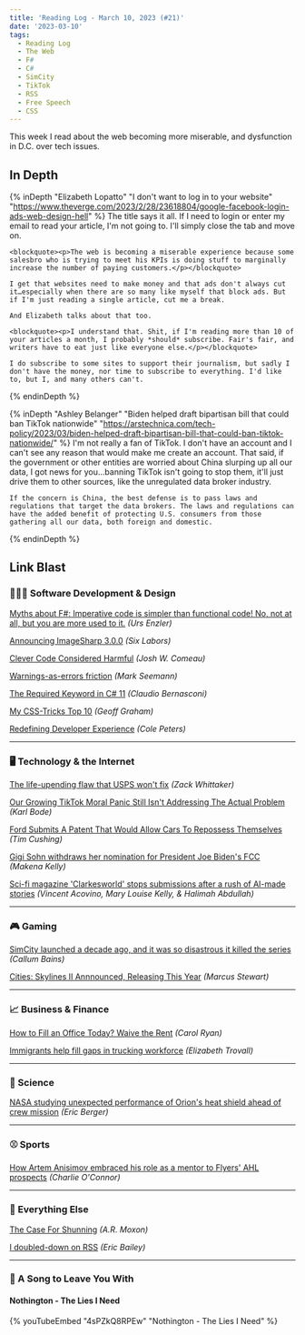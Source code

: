 ```yaml
---
title: 'Reading Log - March 10, 2023 (#21)'
date: '2023-03-10'
tags:
  - Reading Log
  - The Web
  - F#
  - C#
  - SimCity
  - TikTok
  - RSS
  - Free Speech
  - CSS
---
```


This week I read about the web becoming more miserable, and dysfunction in D.C. over tech issues.
<!-- excerpt -->

<h2 class="old">In Depth</h2>

{% inDepth "Elizabeth Lopatto" "I don't want to log in to your website" "https://www.theverge.com/2023/2/28/23618804/google-facebook-login-ads-web-design-hell" %}
    The title says it all. If I need to login or enter my email to read your article, I'm not going to. I'll simply close the tab and move on.

    <blockquote><p>The web is becoming a miserable experience because some salesbro who is trying to meet his KPIs is doing stuff to marginally increase the number of paying customers.</p></blockquote>

    I get that websites need to make money and that ads don't always cut it…especially when there are so many like myself that block ads. But if I'm just reading a single article, cut me a break.

    And Elizabeth talks about that too.

    <blockquote><p>I understand that. Shit, if I'm reading more than 10 of your articles a month, I probably *should* subscribe. Fair's fair, and writers have to eat just like everyone else.</p></blockquote>

    I do subscribe to some sites to support their journalism, but sadly I don't have the money, nor time to subscribe to everything. I'd like to, but I, and many others can't.
{% endinDepth %}

{% inDepth "Ashley Belanger" "Biden helped draft bipartisan bill that could ban TikTok nationwide" "https://arstechnica.com/tech-policy/2023/03/biden-helped-draft-bipartisan-bill-that-could-ban-tiktok-nationwide/" %}
    I'm not really a fan of TikTok. I don't have an account and I can't see any reason that would make me create an account. That said, if the government or other entities are worried about China slurping up all our data, I got news for you…banning TikTok isn't going to stop them, it'll just drive them to other sources, like the unregulated data broker industry.

    If the concern is China, the best defense is to pass laws and regulations that target the data brokers. The laws and regulations can have the added benefit of protecting U.S. consumers from those gathering all our data, both foreign and domestic.
{% endinDepth %}

<h2 class="old">Link Blast</h2>

### 👨🏼‍💻 Software Development & Design

[Myths about F#: Imperative code is simpler than functional code! No, not at all, but you are more used to it.](https://www.planetgeek.ch/2023/03/01/myths-about-f-imperative-code-is-simpler-than-functional-code-no-not-at-all-but-you-are-more-used-to-it/) *(Urs Enzler)*

[Announcing ImageSharp 3.0.0](https://sixlabors.com/posts/announcing-imagesharp-300/) *(Six Labors)*

[Clever Code Considered Harmful](https://www.joshwcomeau.com/career/clever-code-considered-harmful/) *(Josh W. Comeau)*

[Warnings-as-errors friction](https://blog.ploeh.dk/2023/03/06/warnings-as-errors-friction/) *(Mark Seemann)*

[The Required Keyword in C# 11](https://www.claudiobernasconi.ch/2023/03/03/the-required-keyword-in-csharp-11/) *(Claudio Bernasconi)*

[My CSS-Tricks Top 10](https://geoffgraham.me/my-css-tricks-top-10/) *(Geoff Graham)*

[Redefining Developer Experience](https://begin.com/blog/posts/2023-02-28-redefining-developer-experience) *(Cole Peters)*

---

### 🖥 Technology & the Internet

[The life-upending flaw that USPS won't fix](https://techcrunch.com/2023/03/01/us-postal-service-change-of-address-fraud/) *(Zack Whittaker)*

[Our Growing TikTok Moral Panic Still Isn't Addressing The Actual Problem](https://www.techdirt.com/2023/03/01/our-growing-tiktok-moral-panic-still-isnt-addressing-the-actual-problem/) *(Karl Bode)*

[Ford Submits A Patent That Would Allow Cars To Repossess Themselves](https://www.techdirt.com/2023/03/06/ford-submits-a-patent-that-would-allow-cars-to-repossess-themselves/) *(Tim Cushing)*

[Gigi Sohn withdraws her nomination for President Joe Biden's FCC](https://www.theverge.com/2023/3/7/23629307/gigi-sohn-withdraws-fcc-commissioner-nomination) *(Makena Kelly)*

[Sci-fi magazine 'Clarkesworld' stops submissions after a rush of AI-made stories](https://www.npr.org/2023/02/24/1159286436/ai-chatbot-chatgpt-magazine-clarkesworld-artificial-intelligence) *(Vincent Acovino, Mary Louise Kelly, & Halimah Abdullah)*

---

### 🎮 Gaming

[SimCity launched a decade ago, and it was so disastrous it killed the series](https://www.pcgamer.com/simcity-launched-a-decade-ago-and-it-was-so-disastrous-it-killed-the-series/) *(Callum Bains)*

[Cities: Skylines II Annnounced, Releasing This Year](https://www.gameinformer.com/2023/03/06/cities-skylines-ii-annnounced-releasing-this-year) *(Marcus Stewart)*

---

### 📈 Business & Finance

[How to Fill an Office Today? Waive the Rent](https://www.wsj.com/articles/how-to-fill-an-office-today-waive-the-rent-6ff4f9ec) *(Carol Ryan)*

[Immigrants help fill gaps in trucking workforce](https://www.marketplace.org/2023/03/06/immigrants-help-fill-gaps-in-trucking-workforce/) *(Elizabeth Trovall)*

---

### 🔬 Science

[NASA studying unexpected performance of Orion's heat shield ahead of crew mission](https://arstechnica.com/science/2023/03/nasa-will-target-november-2024-to-send-astronauts-around-the-moon/) *(Eric Berger)*

---

### ⚾ Sports

[How Artem Anisimov embraced his role as a mentor to Flyers' AHL prospects](https://theathletic.com/4285101/2023/03/08/flyers-prospects-artem-anisimov-ahl/) *(Charlie O'Connor)*

---

### 🎒 Everything Else

[The Case For Shunning](https://armoxon.substack.com/p/the-case-for-shunning) *(A.R. Moxon)*

[I doubled-down on RSS](https://ericwbailey.website/published/i-doubled-down-on-rss/) *(Eric Bailey)*

---

### 🎵 A Song to Leave You With

#### Nothington - The Lies I Need

{% youTubeEmbed "4sPZkQ8RPEw" "Nothington - The Lies I Need" %}